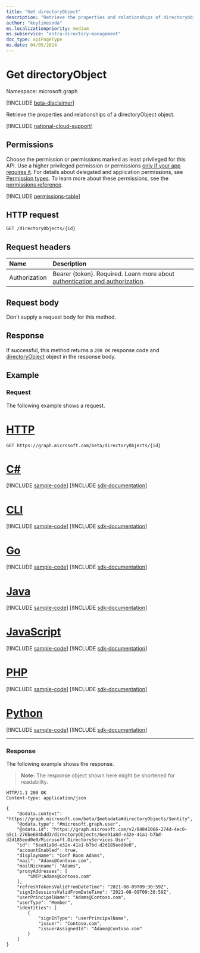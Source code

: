 ```yaml
---
title: "Get directoryObject"
description: "Retrieve the properties and relationships of directoryobject object."
author: "keylimesoda"
ms.localizationpriority: medium
ms.subservice: "entra-directory-management"
doc_type: apiPageType
ms.date: 04/05/2024
---
```


# Get directoryObject

Namespace: microsoft.graph

[!INCLUDE [beta-disclaimer](../../includes/beta-disclaimer.md)]

Retrieve the properties and relationships of a directoryObject object.

[!INCLUDE [national-cloud-support](../../includes/all-clouds.md)]

## Permissions
Choose the permission or permissions marked as least privileged for this API. Use a higher privileged permission or permissions [only if your app requires it](/graph/permissions-overview#best-practices-for-using-microsoft-graph-permissions). For details about delegated and application permissions, see [Permission types](/graph/permissions-overview#permission-types). To learn more about these permissions, see the [permissions reference](/graph/permissions-reference).

<!-- { "blockType": "permissions", "name": "directoryobject_get" } -->
[!INCLUDE [permissions-table](../includes/permissions/directoryobject-get-permissions.md)]

## HTTP request
<!-- { "blockType": "ignored" } -->
```http
GET /directoryObjects/{id}
```

## Request headers

| Name       | Description|
|:-----------|:------|
|Authorization|Bearer {token}. Required. Learn more about [authentication and authorization](/graph/auth/auth-concepts).|

## Request body

Don't supply a request body for this method.

## Response

If successful, this method returns a `200 OK` response code and [directoryObject](../resources/directoryobject.md) object in the response body.

## Example

### Request
The following example shows a request.

# [HTTP](#tab/http)
<!-- {
  "blockType": "request",
  "name": "get_directoryobject"
}-->
```msgraph-interactive
GET https://graph.microsoft.com/beta/directoryObjects/{id}
```

# [C#](#tab/csharp)
[!INCLUDE [sample-code](../includes/snippets/csharp/get-directoryobject-csharp-snippets.md)]
[!INCLUDE [sdk-documentation](../includes/snippets/snippets-sdk-documentation-link.md)]

# [CLI](#tab/cli)
[!INCLUDE [sample-code](../includes/snippets/cli/get-directoryobject-cli-snippets.md)]
[!INCLUDE [sdk-documentation](../includes/snippets/snippets-sdk-documentation-link.md)]

# [Go](#tab/go)
[!INCLUDE [sample-code](../includes/snippets/go/get-directoryobject-go-snippets.md)]
[!INCLUDE [sdk-documentation](../includes/snippets/snippets-sdk-documentation-link.md)]

# [Java](#tab/java)
[!INCLUDE [sample-code](../includes/snippets/java/get-directoryobject-java-snippets.md)]
[!INCLUDE [sdk-documentation](../includes/snippets/snippets-sdk-documentation-link.md)]

# [JavaScript](#tab/javascript)
[!INCLUDE [sample-code](../includes/snippets/javascript/get-directoryobject-javascript-snippets.md)]
[!INCLUDE [sdk-documentation](../includes/snippets/snippets-sdk-documentation-link.md)]

# [PHP](#tab/php)
[!INCLUDE [sample-code](../includes/snippets/php/get-directoryobject-php-snippets.md)]
[!INCLUDE [sdk-documentation](../includes/snippets/snippets-sdk-documentation-link.md)]

# [Python](#tab/python)
[!INCLUDE [sample-code](../includes/snippets/python/get-directoryobject-python-snippets.md)]
[!INCLUDE [sdk-documentation](../includes/snippets/snippets-sdk-documentation-link.md)]

---

### Response

The following example shows the response. 
>**Note:** The response object shown here might be shortened for readability.

<!-- {
  "blockType": "response",
  "truncated": true,
  "@odata.type": "microsoft.graph.directoryObject"
} -->
```http
HTTP/1.1 200 OK
Content-type: application/json

{
    "@odata.context": "https://graph.microsoft.com/beta/$metadata#directoryObjects/$entity",
    "@odata.type": "#microsoft.graph.user",
    "@odata.id": "https://graph.microsoft.com/v2/84841066-274d-4ec0-a5c1-276be684bdd3/directoryObjects/6ea91a8d-e32e-41a1-b7bd-d2d185eed0e0/Microsoft.DirectoryServices.User",
    "id": "6ea91a8d-e32e-41a1-b7bd-d2d185eed0e0",
    "accountEnabled": true,
    "displayName": "Conf Room Adams",
    "mail": "Adams@Contoso.com",
    "mailNickname": "Adams",
    "proxyAddresses": [
        "SMTP:Adams@Contoso.com"
    ],
    "refreshTokensValidFromDateTime": "2021-08-09T09:30:59Z",
    "signInSessionsValidFromDateTime": "2021-08-09T09:30:59Z",
    "userPrincipalName": "Adams@Contoso.com",
    "userType": "Member",
    "identities": [
        {
            "signInType": "userPrincipalName",
            "issuer": "Contoso.com",
            "issuerAssignedId": "Adams@Contoso.com"
        }
    ]
}
```

<!-- uuid: 8fcb5dbc-d5aa-4681-8e31-b001d5168d79
2015-10-25 14:57:30 UTC -->
<!--
{
  "type": "#page.annotation",
  "description": "Get directoryObject",
  "keywords": "",
  "section": "documentation",
  "tocPath": "",
  "suppressions": [
  ]
}
-->
